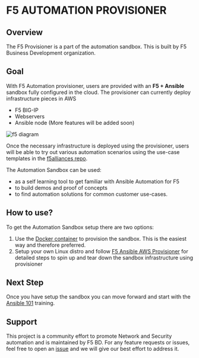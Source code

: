 # F5 AUTOMATION PROVISIONER

## Overview
The F5 Provisioner is a part of the automation sandbox. This is built by F5 Business Development organization.

## Goal
With F5 Automation provisioner, users are provided with an **F5 + Ansible** sandbox fully configured in the cloud. The provisioner can currently deploy infrastructure pieces in AWS 
- F5 BIG-IP
- Webservers
- Ansible node 
(More features will be added soon)

![f5 diagram](docs/images/f5topology.png)

Once the necessary infrastructure is deployed using the provisioner, users will be able to try out various automation scenarios using the use-case templates in the [f5alliances repo](https://github.com/f5alliances).

The Automation Sandbox can be used:
- as a self learning tool to get familiar with Ansible Automation for F5
- to build demos and proof of concepts
- to find automation solutions for common customer use-cases.

## How to use?
To get the Automation Sandbox setup there are two options:
1. Use the [Docker container](https://github.com/f5alliances/f5_provisioner/tree/master/docker) to provision the sandbox. This is the easiest way and therefore preferred.
2. Setup your own Linux distro and follow [F5 Ansible AWS Provisioner](https://github.com/f5alliances/f5_provisioner/blob/master/provisioner/README.md) for detailed steps to spin up and tear down the sandbox infrastructure using provisioner

## Next Step
Once you have setup the sandbox you can move forward and start with the [Ansible 101](https://github.com/f5alliances/ansible-use-cases-101) training.

## Support
This project is a community effort to promote Network and Security automation and is maintained by F5 BD. For any feature requests or issues, feel free to open an [issue](https://github.com/f5alliances/f5_provisioner/issues) and we will give our best effort to address it.
